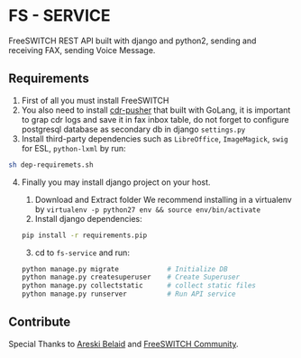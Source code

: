 FS - SERVICE
============

FreeSWITCH REST API built with django and python2, sending and receiving FAX, sending Voice Message.

## Requirements

1. First of all you must install FreeSWITCH
2. You also need to install [cdr-pusher](https://github.com/areski/cdr-pusher) that built with GoLang, it is important to grap cdr logs and save it in fax inbox table, do not forget to configure postgresql database as secondary db in django `settings.py` 
3. Install third-party dependencies such as `LibreOffice`, `ImageMagick`, `swig` for ESL, `python-lxml` by run: 

```sh
sh dep-requiremets.sh
```

4. Finally you may install django project on your host.
	
	1. Download and Extract folder We recommend installing in a virtualenv by `virtualenv -p python27 env && source env/bin/activate`
	2. Install django dependencies:
	```sh 
	pip install -r requirements.pip
	```
	3. cd to `fs-service` and run:
	```sh
	python manage.py migrate 			# Initialize DB
	python manage.py createsuperuser 	# Create Superuser
	python manage.py collectstatic 		# collect static files
	python manage.py runserver			# Run API service
	```



## Contribute
Special Thanks to [Areski Belaid](https://github.com/areski) and [FreeSWITCH Community](https://freeswitch.org).